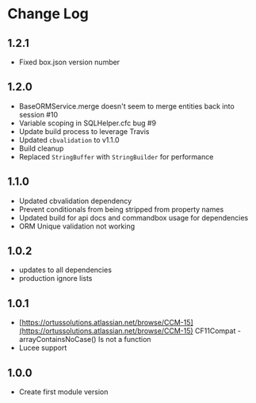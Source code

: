 # Change Log

## 1.2.1

* Fixed box.json version number

## 1.2.0

* BaseORMService.merge doesn't seem to merge entities back into session \#10
* Variable scoping in SQLHelper.cfc bug \#9
* Update build process to leverage Travis
* Updated `cbvalidation` to v1.1.0
* Build cleanup
* Replaced `StringBuffer` with `StringBuilder` for performance

## 1.1.0

* Updated cbvalidation dependency
* Prevent conditionals from being stripped from property names
* Updated build for api docs and commandbox usage for dependencies
* ORM Unique validation not working

## 1.0.2

* updates to all dependencies
* production ignore lists

## 1.0.1

* [https://ortussolutions.atlassian.net/browse/CCM-15](https://ortussolutions.atlassian.net/browse/CCM-15) CF11Compat - arrayContainsNoCase\(\) Is not a function
* Lucee support

## 1.0.0

* Create first module version

